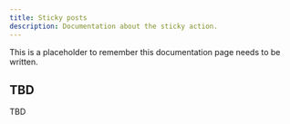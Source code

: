 ```yaml
---
title: Sticky posts
description: Documentation about the sticky action.
---
```


This is a placeholder to remember this documentation page needs to be written.

## TBD

TBD
